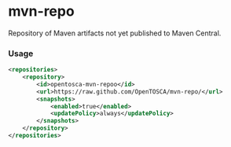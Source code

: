 # mvn-repo

Repository of Maven artifacts not yet published to Maven Central.


### Usage 

```xml
<repositories>
    <repository>
        <id>opentosca-mvn-repoo</id>
        <url>https://raw.github.com/OpenTOSCA/mvn-repo/</url>
        <snapshots>
            <enabled>true</enabled>
            <updatePolicy>always</updatePolicy>
        </snapshots>
    </repository>
</repositories>
```
